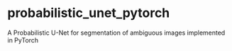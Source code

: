 # probabilistic_unet_pytorch
A Probabilistic U-Net for segmentation of ambiguous images implemented in PyTorch
